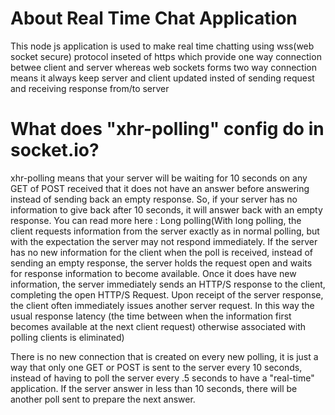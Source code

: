 # About Real Time Chat Application
 This node js application is used to make real time chatting using wss(web socket secure) protocol inseted of https which provide one way connection betwee client and server whereas web sockets forms two way connection means it always keep server and client updated insted of sending request and receiving response from/to server 


# What does "xhr-polling" config do in socket.io?

xhr-polling means that your server will be waiting for 10 seconds on any GET of POST received that it does not have an answer before answering instead of sending back an empty response. So, if your server has no information to give back after 10 seconds, it will answer back with an empty response. You can read more here : Long polling(With long polling, the client requests information from the server exactly as in normal polling, but with the expectation the server may not respond immediately. If the server has no new information for the client when the poll is received, instead of sending an empty response, the server holds the request open and waits for response information to become available. Once it does have new information, the server immediately sends an HTTP/S response to the client, completing the open HTTP/S Request. Upon receipt of the server response, the client often immediately issues another server request. In this way the usual response latency (the time between when the information first becomes available at the next client request) otherwise associated with polling clients is eliminated)

There is no new connection that is created on every new polling, it is just a way that only one GET or POST is sent to the server every 10 seconds, instead of having to poll the server every .5 seconds to have a "real-time" application. If the server answer in less than 10 seconds, there will be another poll sent to prepare the next answer.
